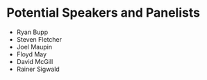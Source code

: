 # Potential Speakers and Panelists

* Ryan Bupp
* Steven Fletcher
* Joel Maupin
* Floyd May
* David McGill
* Rainer Sigwald
